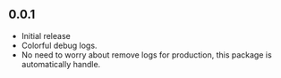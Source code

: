 ## 0.0.1

* Initial release
* Colorful debug logs.
* No need to worry about remove logs for production, this package is automatically handle.
